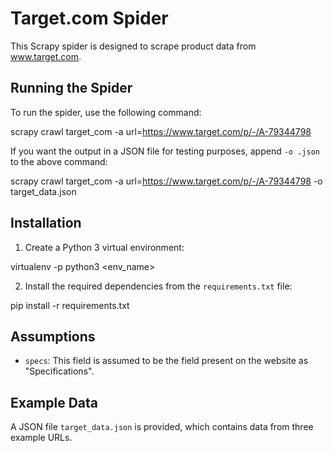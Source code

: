 # Target.com Spider

This Scrapy spider is designed to scrape product data from www.target.com.

## Running the Spider

To run the spider, use the following command:

scrapy crawl target_com -a url=https://www.target.com/p/-/A-79344798


If you want the output in a JSON file for testing purposes, append `-o .json` to the above command:

scrapy crawl target_com -a url=https://www.target.com/p/-/A-79344798 -o target_data.json


## Installation

1. Create a Python 3 virtual environment:

virtualenv -p python3 <env_name>


2. Install the required dependencies from the `requirements.txt` file:

pip install -r requirements.txt


## Assumptions

- `specs`: This field is assumed to be the field present on the website as "Specifications".

## Example Data

A JSON file `target_data.json` is provided, which contains data from three example URLs.
